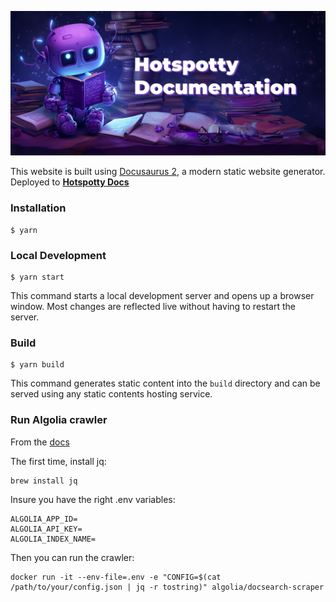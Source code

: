 ![](https://raw.githubusercontent.com/hotspotty/documentation/main/hotspotty_documentation.png)

This website is built using [Docusaurus 2](https://docusaurus.io/), a modern static website generator.
Deployed to **[Hotspotty Docs](https://docs.hotspotty.net/)**

### Installation

```
$ yarn
```

### Local Development

```
$ yarn start
```

This command starts a local development server and opens up a browser window. Most changes are reflected live without having to restart the server.

### Build

```
$ yarn build
```

This command generates static content into the `build` directory and can be served using any static contents hosting service.

### Run Algolia crawler

From the [docs](https://docsearch.algolia.com/docs/legacy/run-your-own/#run-the-crawl-from-the-docker-image)

The first time, install jq:

```
brew install jq
```

Insure you have the right .env variables:

```
ALGOLIA_APP_ID=
ALGOLIA_API_KEY=
ALGOLIA_INDEX_NAME=
```

Then you can run the crawler:

```
docker run -it --env-file=.env -e "CONFIG=$(cat /path/to/your/config.json | jq -r tostring)" algolia/docsearch-scraper
```
